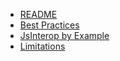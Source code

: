 * [README](index.md)
* [Best Practices](best-practices.md)
* [JsInterop by Example](jsinterop-by-example.md)
* [Limitations](limitations.md)
